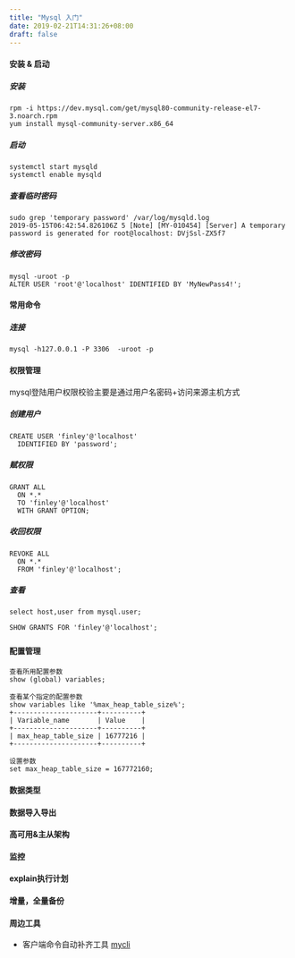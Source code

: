```yaml
---
title: "Mysql 入门"
date: 2019-02-21T14:31:26+08:00
draft: false
---
```

#### 安装 & 启动

##### 安装
```
rpm -i https://dev.mysql.com/get/mysql80-community-release-el7-3.noarch.rpm
yum install mysql-community-server.x86_64
```

##### 启动
```
systemctl start mysqld
systemctl enable mysqld
```

##### 查看临时密码
```
sudo grep 'temporary password' /var/log/mysqld.log
2019-05-15T06:42:54.826106Z 5 [Note] [MY-010454] [Server] A temporary password is generated for root@localhost: DVjSsl-ZX5f7
```

##### 修改密码
```
mysql -uroot -p
ALTER USER 'root'@'localhost' IDENTIFIED BY 'MyNewPass4!';
```
#### 常用命令

##### 连接
```
mysql -h127.0.0.1 -P 3306  -uroot -p

```


#### 权限管理 

mysql登陆用户权限校验主要是通过用户名密码+访问来源主机方式

##### 创建用户
```
CREATE USER 'finley'@'localhost'
  IDENTIFIED BY 'password';
```
##### 赋权限
```
GRANT ALL
  ON *.*
  TO 'finley'@'localhost'
  WITH GRANT OPTION;
```
##### 收回权限
```
REVOKE ALL
  ON *.*
  FROM 'finley'@'localhost';
```
##### 查看
```
select host,user from mysql.user;

SHOW GRANTS FOR 'finley'@'localhost';
```


##### 


#### 配置管理

```
查看所用配置参数
show (global) variables;

查看某个指定的配置参数
show variables like '%max_heap_table_size%';  
+---------------------+----------+   
| Variable_name       | Value    |
+---------------------+----------+
| max_heap_table_size | 16777216 |
+---------------------+----------+

设置参数
set max_heap_table_size = 167772160;                                                                                                                             
```
#### 数据类型 

#### 数据导入导出 

#### 高可用&主从架构

#### 监控 

#### explain执行计划  

#### 增量，全量备份

#### 周边工具 

- 客户端命令自动补齐工具 [mycli](https://github.com/dbcli/mycli)
 
